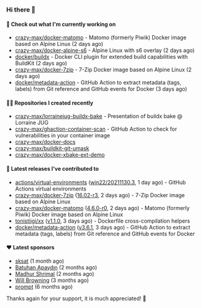 ### Hi there 👋

#### 👷 Check out what I'm currently working on

- [crazy-max/docker-matomo](https://github.com/crazy-max/docker-matomo) - Matomo (formerly Piwik) Docker image based on Alpine Linux (2 days ago)
- [crazy-max/docker-alpine-s6](https://github.com/crazy-max/docker-alpine-s6) - Alpine Linux with s6 overlay (2 days ago)
- [docker/buildx](https://github.com/docker/buildx) - Docker CLI plugin for extended build capabilities with BuildKit (2 days ago)
- [crazy-max/docker-7zip](https://github.com/crazy-max/docker-7zip) - 7-Zip Docker image based on Alpine Linux (2 days ago)
- [docker/metadata-action](https://github.com/docker/metadata-action) - GitHub Action to extract metadata (tags, labels) from Git reference and GitHub events for Docker (3 days ago)

#### 👨‍💻 Repositories I created recently

- [crazy-max/lorrainejug-buildx-bake](https://github.com/crazy-max/lorrainejug-buildx-bake) - Presentation of buildx bake @ Lorraine JUG
- [crazy-max/ghaction-container-scan](https://github.com/crazy-max/ghaction-container-scan) - GitHub Action to check for vulnerabilities in your container image
- [crazy-max/docker-docs](https://github.com/crazy-max/docker-docs)
- [crazy-max/buildkit-git-umask](https://github.com/crazy-max/buildkit-git-umask)
- [crazy-max/docker-xbake-ext-demo](https://github.com/crazy-max/docker-xbake-ext-demo)

#### 🚀 Latest releases I've contributed to

- [actions/virtual-environments](https://github.com/actions/virtual-environments) ([win22/20211130.3](https://github.com/actions/virtual-environments/releases/tag/win22%2F20211130.3), 1 day ago) - GitHub Actions virtual environments
- [crazy-max/docker-7zip](https://github.com/crazy-max/docker-7zip) ([16.02-r3](https://github.com/crazy-max/docker-7zip/releases/tag/16.02-r3), 2 days ago) - 7-Zip Docker image based on Alpine Linux
- [crazy-max/docker-matomo](https://github.com/crazy-max/docker-matomo) ([4.6.0-r0](https://github.com/crazy-max/docker-matomo/releases/tag/4.6.0-r0), 2 days ago) - Matomo (formerly Piwik) Docker image based on Alpine Linux
- [tonistiigi/xx](https://github.com/tonistiigi/xx) ([v1.1.0](https://github.com/tonistiigi/xx/releases/tag/v1.1.0), 3 days ago) - Dockerfile cross-compilation helpers
- [docker/metadata-action](https://github.com/docker/metadata-action) ([v3.6.1](https://github.com/docker/metadata-action/releases/tag/v3.6.1), 3 days ago) - GitHub Action to extract metadata (tags, labels) from Git reference and GitHub events for Docker

#### ❤️ Latest sponsors
- [sksat](https://github.com/sksat) (1 month ago)
- [Batuhan Apaydın](https://github.com/developer-guy) (2 months ago)
- [Madhur Shrimal](https://github.com/shrimalmadhur) (2 months ago)
- [Will Browning](https://github.com/willbrowningme) (3 months ago)
- [prompt](https://github.com/pr-mpt) (6 months ago)

Thanks again for your support, it is much appreciated! 🙏

